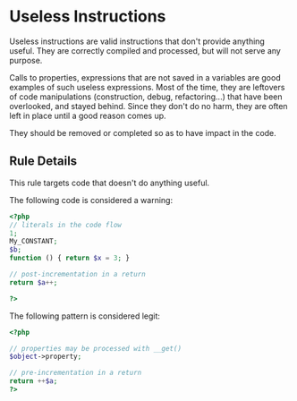 <!-- Good Practices -->
# Useless Instructions

Useless instructions are valid instructions that don't provide anything useful. They are correctly compiled and processed, but will not serve any purpose. 

Calls to properties, expressions that are not saved in a variables are good examples of such useless expressions. Most of the time, they are leftovers of code manipulations (construction, debug, refactoring...) that have been overlooked, and stayed behind. Since they don't do no harm, they are often left in place until a good reason comes up. 

They should be removed or completed so as to have impact in the code.


## Rule Details

This rule targets code that doesn't do anything useful. 

The following code is considered a warning:

```php
<?php
// literals in the code flow
1; 
My_CONSTANT;
$b;
function () { return $x = 3; }

// post-incrementation in a return
return $a++;

?>
```


The following pattern is considered legit:

```php
<?php

// properties may be processed with __get()
$object->property;

// pre-incrementation in a return
return ++$a;
?>
```



